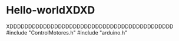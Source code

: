 # Hello-worldXDXD
XDDDDDDDDDDDDDDDDDDDDDDDDDDDDDDDDDDDDDDDDDDDD
#include "ControlMotores.h"
#include "arduino.h"
